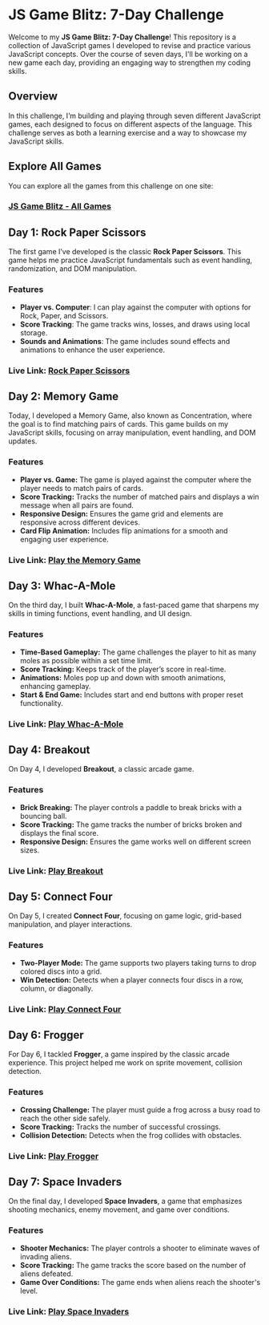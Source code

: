 # JS Game Blitz: 7-Day Challenge

Welcome to my **JS Game Blitz: 7-Day Challenge**! This repository is a collection of JavaScript games I developed to revise and practice various JavaScript concepts. Over the course of seven days, I'll be working on a new game each day, providing an engaging way to strengthen my coding skills.

## Overview

In this challenge, I’m building and playing through seven different JavaScript games, each designed to focus on different aspects of the language. This challenge serves as both a learning exercise and a way to showcase my JavaScript skills.

## Explore All Games 

You can explore all the games from this challenge on one site:

### [JS Game Blitz - All Games]((https://js-game-blitz-7-day-challenge.vercel.app/))

## Day 1: Rock Paper Scissors

The first game I’ve developed is the classic **Rock Paper Scissors**. This game helps me practice JavaScript fundamentals such as event handling, randomization, and DOM manipulation.

### Features

- **Player vs. Computer**: I can play against the computer with options for Rock, Paper, and Scissors.
- **Score Tracking**: The game tracks wins, losses, and draws using local storage.
- **Sounds and Animations**: The game includes sound effects and animations to enhance the user experience.

### Live Link: [Rock Paper Scissors](https://js-blitz-rock-paper-scissors.netlify.app/)

## Day 2: Memory Game

Today, I developed a Memory Game, also known as Concentration, where the goal is to find matching pairs of cards. This game builds on my JavaScript skills, focusing on array manipulation, event handling, and DOM updates.

### Features

- **Player vs. Game:** The game is played against the computer where the player needs to match pairs of cards.
- **Score Tracking:** Tracks the number of matched pairs and displays a win message when all pairs are found.
- **Responsive Design:** Ensures the game grid and elements are responsive across different devices.
- **Card Flip Animation:** Includes flip animations for a smooth and engaging user experience.

### Live Link: [Play the Memory Game](https://js-blitz-memory-game.netlify.app/)

## Day 3: Whac-A-Mole

On the third day, I built **Whac-A-Mole**, a fast-paced game that sharpens my skills in timing functions, event handling, and UI design.

### Features

- **Time-Based Gameplay:** The game challenges the player to hit as many moles as possible within a set time limit.
- **Score Tracking:** Keeps track of the player’s score in real-time.
- **Animations:** Moles pop up and down with smooth animations, enhancing gameplay.
- **Start & End Game:** Includes start and end buttons with proper reset functionality.

### Live Link: [Play Whac-A-Mole](https://js-blitz-whac-a-mole.netlify.app/)

## Day 4: Breakout

On Day 4, I developed **Breakout**, a classic arcade game.

### Features

- **Brick Breaking:** The player controls a paddle to break bricks with a bouncing ball.
- **Score Tracking:** The game tracks the number of bricks broken and displays the final score.
- **Responsive Design:** Ensures the game works well on different screen sizes.
### Live Link: [Play Breakout](https://js-blitz-breakout.netlify.app/)

## Day 5: Connect Four

On Day 5, I created **Connect Four**, focusing on game logic, grid-based manipulation, and player interactions.

### Features

- **Two-Player Mode:** The game supports two players taking turns to drop colored discs into a grid.
- **Win Detection:** Detects when a player connects four discs in a row, column, or diagonally.

### Live Link: [Play Connect Four](https://js-blitz-connect-four.netlify.app/)

## Day 6: Frogger

For Day 6, I tackled **Frogger**, a game inspired by the classic arcade experience. This project helped me work on sprite movement, collision detection.

### Features

- **Crossing Challenge:** The player must guide a frog across a busy road to reach the other side safely.
- **Score Tracking:** Tracks the number of successful crossings.
- **Collision Detection:** Detects when the frog collides with obstacles.

### Live Link: [Play Frogger](https://js-blitz-frogger.netlify.app/)

## Day 7: Space Invaders

On the final day, I developed **Space Invaders**, a game that emphasizes shooting mechanics, enemy movement, and game over conditions.

### Features

- **Shooter Mechanics:** The player controls a shooter to eliminate waves of invading aliens.
- **Score Tracking:** The game tracks the score based on the number of aliens defeated.
- **Game Over Conditions:** The game ends when aliens reach the shooter's level.

### Live Link: [Play Space Invaders](https://js-blitz-space-invader.netlify.app/)

